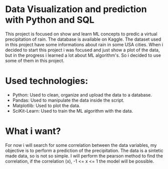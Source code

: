 # Data Visualization and prediction with Python and SQL

This project is focused on show and learn ML concepts to predic a virtual precipitation of rain.
The database is available on Kaggle.
The dataset used in this project have some informations about rain in some USA cities.
When i decided to start this project i was focused and just show a plot of the data, but in the progress i learned a lot about ML algorithm's. So i decided to use some of them in this project.

# Used technologies:

- Python:
    Used to clean, organize and upload the data to a database.
- Pandas:
    Used to manipulate the data inside the script.
- Matplotlib:
    Used to plot the data.
- SciKit-Learn:
    Used to train the ML algorithm with the data.

# What i want?

For now i will search for some correlation between the data variables, my objective is to perform a prediction of the precipitation. The data is a sintetic made data, so is not so simple. I will perform the pearson method to find the correlation, if the correlation (x), -1 <= x <= 1 the model will be possible.
